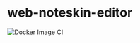 # web-noteskin-editor

![Docker Image CI](https://github.com/flashflashrevolution/web-noteskin-editor/workflows/Docker%20Image%20CI/badge.svg?branch=main)
